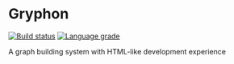# Gryphon
<a href="https://github.com/etcetra7n/gryphon/actions/workflows/build.yml"><img alt="Build status" src="https://github.com/etcetra7n/gryphon/actions/workflows/build.yml/badge.svg"></a>
<a href="https://lgtm.com/projects/g/etcetra7n/gryphon/context:cpp"><img alt="Language grade" src="https://img.shields.io/lgtm/grade/cpp/g/etcetra7n/gryphon.svg?logo=lgtm&logoWidth=18"/></a>

A graph building system with HTML-like development experience

